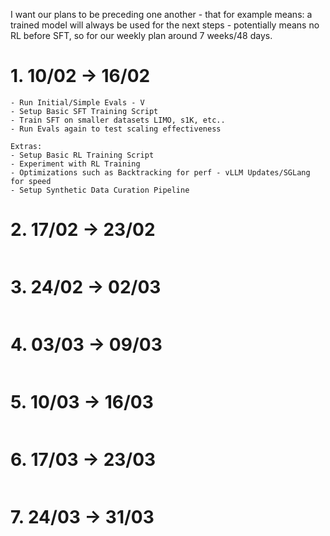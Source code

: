 I want our plans to be preceding one another - that for example means:  a trained model will always be used for the next steps - potentially means no RL before SFT, so for our weekly plan around 7 weeks/48 days.



# 1. 10/02 -> 16/02
```
- Run Initial/Simple Evals - V
- Setup Basic SFT Training Script
- Train SFT on smaller datasets LIMO, s1K, etc..
- Run Evals again to test scaling effectiveness

Extras:
- Setup Basic RL Training Script
- Experiment with RL Training
- Optimizations such as Backtracking for perf - vLLM Updates/SGLang for speed
- Setup Synthetic Data Curation Pipeline
```
# 2. 17/02 -> 23/02
```

```
# 3. 24/02 -> 02/03
```

```
# 4. 03/03 -> 09/03
```

```
# 5. 10/03 -> 16/03
```

```
# 6. 17/03 -> 23/03
```

```
# 7. 24/03 -> 31/03
```

```